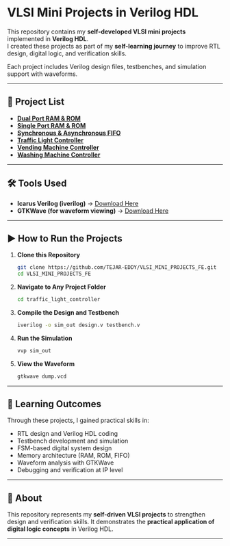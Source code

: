 # VLSI Mini Projects in Verilog HDL 


This repository contains my **self-developed VLSI mini projects** implemented in **Verilog HDL**.  
I created these projects as part of my **self-learning journey** to improve RTL design, digital logic, and verification skills.  

Each project includes Verilog design files, testbenches, and simulation support with waveforms.  

---

## 📂 Project List
- **[Dual Port RAM & ROM](./dual_port_ram_rom_a_s)**  
- **[Single Port RAM & ROM](./single_port_ram_rom_a_s)**  
- **[Synchronous & Asynchronous FIFO](./synchronous_asynchronous_fifo)**  
- **[Traffic Light Controller](./traffic_light_controller)**  
- **[Vending Machine Controller](./vending_machine_controller)**  
- **[Washing Machine Controller](./washing_machine_controller)**  

---

## 🛠️ Tools Used
- **Icarus Verilog (iverilog)** → [Download Here](https://steveicarus.github.io/iverilog/)  
- **GTKWave (for waveform viewing)** → [Download Here](http://gtkwave.sourceforge.net/)  

---

## ▶️ How to Run the Projects

1. **Clone this Repository**
   ```bash
   git clone https://github.com/TEJAR-EDDY/VLSI_MINI_PROJECTS_FE.git
   cd VLSI_MINI_PROJECTS_FE


2. **Navigate to Any Project Folder**

   ```bash
   cd traffic_light_controller
   ```

3. **Compile the Design and Testbench**

   ```bash
   iverilog -o sim_out design.v testbench.v
   ```

4. **Run the Simulation**

   ```bash
   vvp sim_out
   ```

5. **View the Waveform**

   ```bash
   gtkwave dump.vcd
   ```

---

## 📖 Learning Outcomes

Through these projects, I gained practical skills in:

* RTL design and Verilog HDL coding
* Testbench development and simulation
* FSM-based digital system design
* Memory architecture (RAM, ROM, FIFO)
* Waveform analysis with GTKWave
* Debugging and verification at IP level

---

## 🌟 About

This repository represents my **self-driven VLSI projects** to strengthen design and verification skills.
It demonstrates the **practical application of digital logic concepts** in Verilog HDL.

---


